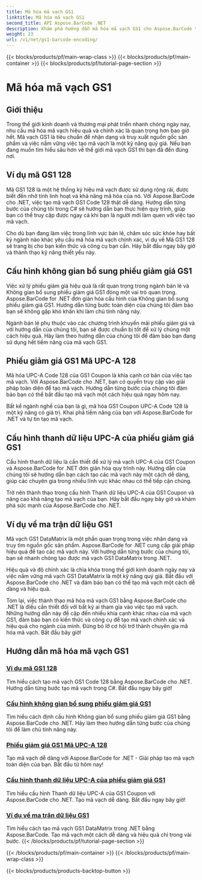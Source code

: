 ```yaml
---
title: Mã hóa mã vạch GS1
linktitle: Mã hóa mã vạch GS1
second_title: API Aspose.BarCode .NET
description: Khám phá hướng dẫn mã hóa mã vạch GS1 cho Aspose.BarCode trong .NET. Tạo mã vạch GS1 Code 128, UPC-A và DataMatrix một cách dễ dàng. Bắt đầu ngay bây giờ!
weight: 23
url: /vi/net/gs1-barcode-encoding/
---
```


{{< blocks/products/pf/main-wrap-class >}}
{{< blocks/products/pf/main-container >}}
{{< blocks/products/pf/tutorial-page-section >}}

# Mã hóa mã vạch GS1


## Giới thiệu
Trong thế giới kinh doanh và thương mại phát triển nhanh chóng ngày nay, nhu cầu mã hóa mã vạch hiệu quả và chính xác là quan trọng hơn bao giờ hết. Mã vạch GS1 là tiêu chuẩn để nhận dạng và truy xuất nguồn gốc sản phẩm và việc nắm vững việc tạo mã vạch là một kỹ năng quý giá. Nếu bạn đang muốn tìm hiểu sâu hơn về thế giới mã vạch GS1 thì bạn đã đến đúng nơi.

## Ví dụ mã GS1 128

Mã GS1 128 là một hệ thống ký hiệu mã vạch được sử dụng rộng rãi, được biết đến nhờ tính linh hoạt và khả năng mã hóa của nó. Với Aspose.BarCode cho .NET, việc tạo mã vạch GS1 Code 128 thật dễ dàng. Hướng dẫn từng bước của chúng tôi trong C# sẽ hướng dẫn bạn thực hiện quy trình, giúp bạn có thể truy cập được ngay cả khi bạn là người mới làm quen với việc tạo mã vạch.

Cho dù bạn đang làm việc trong lĩnh vực bán lẻ, chăm sóc sức khỏe hay bất kỳ ngành nào khác yêu cầu mã hóa mã vạch chính xác, ví dụ về Mã GS1 128 sẽ trang bị cho bạn kiến thức và công cụ bạn cần. Hãy bắt đầu ngay bây giờ và thành thạo kỹ năng thiết yếu này.

## Cấu hình không gian bổ sung phiếu giảm giá GS1

Việc xử lý phiếu giảm giá hiệu quả là rất quan trọng trong ngành bán lẻ và Không gian bổ sung phiếu giảm giá GS1 đóng một vai trò quan trọng. Aspose.BarCode for .NET đơn giản hóa cấu hình của Không gian bổ sung phiếu giảm giá GS1. Hướng dẫn từng bước toàn diện của chúng tôi đảm bảo bạn sẽ không gặp khó khăn khi làm chủ tính năng này.

Ngành bán lẻ phụ thuộc vào các chương trình khuyến mãi phiếu giảm giá và với hướng dẫn của chúng tôi, bạn sẽ được chuẩn bị tốt để xử lý chúng một cách hiệu quả. Hãy làm theo hướng dẫn của chúng tôi để đảm bảo bạn đang sử dụng hết tiềm năng của mã vạch GS1.

## Phiếu giảm giá GS1 Mã UPC-A 128

Mã hóa UPC-A Code 128 của GS1 Coupon là khía cạnh cơ bản của việc tạo mã vạch. Với Aspose.BarCode cho .NET, bạn có quyền truy cập vào giải pháp toàn diện để tạo mã vạch. Hướng dẫn từng bước của chúng tôi đảm bảo bạn có thể bắt đầu tạo mã vạch một cách hiệu quả ngay hôm nay.

Bất kể ngành nghề của bạn là gì, mã hóa GS1 Coupon UPC-A Code 128 là một kỹ năng có giá trị. Khai phá tiềm năng của bạn với Aspose.BarCode for .NET và tự tin tạo mã vạch.

## Cấu hình thanh dữ liệu UPC-A của phiếu giảm giá GS1

Cấu hình thanh dữ liệu là cần thiết để xử lý mã vạch UPC-A của GS1 Coupon và Aspose.BarCode for .NET đơn giản hóa quy trình này. Hướng dẫn của chúng tôi sẽ hướng dẫn bạn cách tạo các mã vạch này một cách dễ dàng, giúp các chuyên gia trong nhiều lĩnh vực khác nhau có thể tiếp cận chúng.

Trở nên thành thạo trong cấu hình Thanh dữ liệu UPC-A của GS1 Coupon và nâng cao khả năng tạo mã vạch của bạn. Hãy bắt đầu ngay bây giờ và khám phá sức mạnh của Aspose.BarCode cho .NET.

## Ví dụ về ma trận dữ liệu GS1

Mã vạch GS1 DataMatrix là một phần quan trọng trong việc nhận dạng và truy tìm nguồn gốc sản phẩm. Aspose.BarCode for .NET cung cấp giải pháp hiệu quả để tạo các mã vạch này. Với hướng dẫn từng bước của chúng tôi, bạn sẽ nhanh chóng tạo được mã vạch GS1 DataMatrix trong .NET.

Hiệu quả và độ chính xác là chìa khóa trong thế giới kinh doanh ngày nay và việc nắm vững mã vạch GS1 DataMatrix là một kỹ năng quý giá. Bắt đầu với Aspose.BarCode cho .NET và đảm bảo bạn có thể tạo mã vạch một cách dễ dàng và hiệu quả.

Tóm lại, việc thành thạo mã hóa mã vạch GS1 bằng Aspose.BarCode cho .NET là điều cần thiết đối với bất kỳ ai tham gia vào việc tạo mã vạch. Những hướng dẫn này đề cập đến nhiều khía cạnh khác nhau của mã vạch GS1, đảm bảo bạn có kiến thức và công cụ để tạo mã vạch chính xác và hiệu quả cho ngành của mình. Đừng bỏ lỡ cơ hội trở thành chuyên gia mã hóa mã vạch. Bắt đầu bây giờ!
## Hướng dẫn mã hóa mã vạch GS1
### [Ví dụ mã GS1 128](./gs1-code-128-example/)
Tìm hiểu cách tạo mã vạch GS1 Code 128 bằng Aspose.BarCode cho .NET. Hướng dẫn từng bước tạo mã vạch trong C#. Bắt đầu ngay bây giờ!
### [Cấu hình không gian bổ sung phiếu giảm giá GS1](./gs1-coupon-supplement-space-configuration/)
Tìm hiểu cách định cấu hình Không gian bổ sung phiếu giảm giá GS1 bằng Aspose.BarCode cho .NET. Hãy làm theo hướng dẫn từng bước của chúng tôi để làm chủ tính năng này.
### [Phiếu giảm giá GS1 Mã UPC-A 128](./gs1-coupon-upc-a-code-128-encoding/)
Tạo mã vạch dễ dàng với Aspose.BarCode for .NET - Giải pháp tạo mã vạch toàn diện của bạn. Bắt đầu từ hôm nay!
### [Cấu hình thanh dữ liệu UPC-A của phiếu giảm giá GS1](./gs1-coupon-upc-a-databar-configuration/)
Tìm hiểu cấu hình Thanh dữ liệu UPC-A của GS1 Coupon với Aspose.BarCode cho .NET. Tạo mã vạch dễ dàng. Bắt đầu ngay bây giờ!
### [Ví dụ về ma trận dữ liệu GS1](./gs1-datamatrix-example/)
Tìm hiểu cách tạo mã vạch GS1 DataMatrix trong .NET bằng Aspose.BarCode. Tạo mã vạch một cách dễ dàng và hiệu quả chỉ trong vài bước.
{{< /blocks/products/pf/tutorial-page-section >}}

{{< /blocks/products/pf/main-container >}}
{{< /blocks/products/pf/main-wrap-class >}}

{{< blocks/products/products-backtop-button >}}

